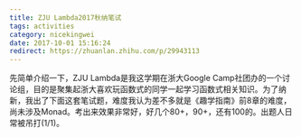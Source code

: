 ```yaml
---
title: ZJU Lambda2017秋纳笔试
tags: activities
category: nicekingwei
date: 2017-10-01 15:16:24
redirect: https://zhuanlan.zhihu.com/p/29943113
---
```


先简单介绍一下，ZJU Lambda是我这学期在浙大Google Camp社团办的一个讨论组，目的是聚集起浙大喜欢玩函数式的同学一起学习函数式相关知识。为了纳新，我出了下面这套笔试题，难度我认为差不多就是《趣学指南》前8章的难度，尚未涉及Monad。考出来效果非常好，好几个80+，90+，还有100的。出题人日常被吊打(1/1)。